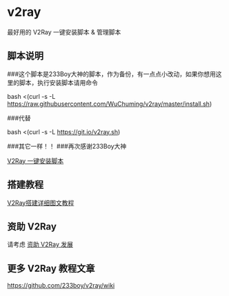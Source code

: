 # v2ray
最好用的 V2Ray 一键安装脚本 &amp; 管理脚本

## 脚本说明
###这个脚本是233Boy大神的脚本，作为备份，有一点点小改动，如果你想用这里的脚本，执行安装脚本请用命令

bash <(curl -s -L https://raw.githubusercontent.com/WuChuming/v2ray/master/install.sh)

###代替

bash <(curl -s -L https://git.io/v2ray.sh)

###其它一样！！
###再次感谢233Boy大神

[V2Ray 一键安装脚本](https://github.com/233boy/v2ray/wiki/V2Ray%E4%B8%80%E9%94%AE%E5%AE%89%E8%A3%85%E8%84%9A%E6%9C%AC)

## 搭建教程
[V2Ray搭建详细图文教程](https://github.com/233boy/v2ray/wiki/V2Ray%E6%90%AD%E5%BB%BA%E8%AF%A6%E7%BB%86%E5%9B%BE%E6%96%87%E6%95%99%E7%A8%8B)

## 资助 V2Ray
请考虑 [资助 V2Ray 发展](https://www.v2ray.com/chapter_00/02_donate.html)

## 更多 V2Ray 教程文章
https://github.com/233boy/v2ray/wiki
